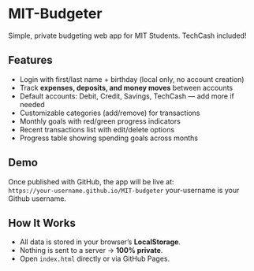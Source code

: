 # MIT-Budgeter
Simple, private budgeting web app for MIT Students. TechCash included!

## Features
- Login with first/last name + birthday (local only, no account creation)
- Track **expenses, deposits, and money moves** between accounts
- Default accounts: Debit, Credit, Savings, TechCash — add more if needed
- Customizable categories (add/remove) for transactions
- Monthly goals with red/green progress indicators
- Recent transactions list with edit/delete options
- Progress table showing spending goals across months

## Demo
Once published with GitHub, the app will be live at:  
`https://your-username.github.io/MIT-budgeter`
your-username is your Github username.

## How It Works
- All data is stored in your browser’s **LocalStorage**.
- Nothing is sent to a server → **100% private**.
- Open `index.html` directly or via GitHub Pages.
